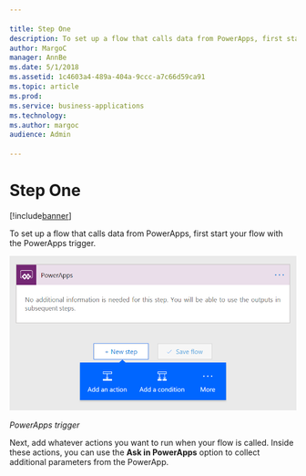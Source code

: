 ```yaml
---

title: Step One
description: To set up a flow that calls data from PowerApps, first start your flow with the PowerApps trigger.
author: MargoC
manager: AnnBe
ms.date: 5/1/2018
ms.assetid: 1c4603a4-489a-404a-9ccc-a7c66d59ca91
ms.topic: article
ms.prod: 
ms.service: business-applications
ms.technology: 
ms.author: margoc
audience: Admin

---
```

#  Step One


[!include[banner](../../../../includes/banner.md)]

To set up a flow that calls data from PowerApps, first start your flow with the
PowerApps trigger.

![PowerApps trigger screen](media/step-one-1.png "PowerApps trigger screen")
<!-- Picture 40 -->


*PowerApps trigger*

Next, add whatever actions you want to run when your flow is called. Inside
these actions, you can use the **Ask in PowerApps** option to collect additional
parameters from the PowerApp.
